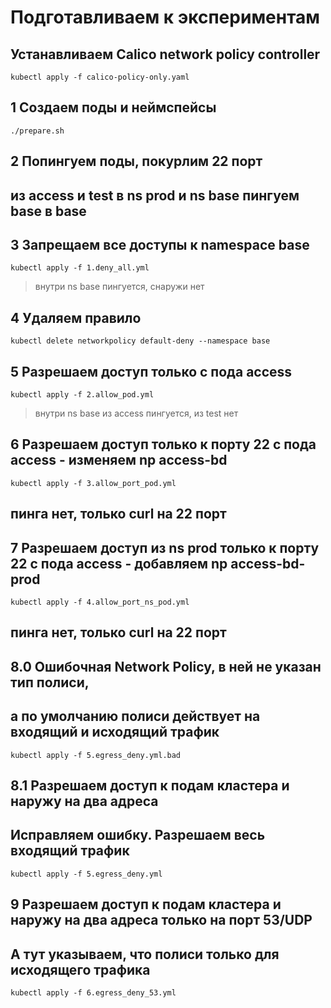 # Подготавливаем к экспериментам

## Устанавливаем Calico network policy controller

```
kubectl apply -f calico-policy-only.yaml
```

## 1 Создаем поды и неймспейсы

```
./prepare.sh
```

## 2 Попингуем поды, покурлим 22 порт
## из access и test в ns prod и ns base пингуем base в base

## 3 Запрещаем все доступы к namespace base
```
kubectl apply -f 1.deny_all.yml
```
> внутри ns base пингуется, снаружи нет

## 4 Удаляем правило
```
kubectl delete networkpolicy default-deny --namespace base
```

## 5 Разрешаем доступ только с пода access
```
kubectl apply -f 2.allow_pod.yml
```
> внутри ns base из access пингуется, из test нет

## 6 Разрешаем доступ только к порту 22 с пода access - изменяем np access-bd
```
kubectl apply -f 3.allow_port_pod.yml
```
## пинга нет, только curl на 22 порт

## 7 Разрешаем доступ из ns prod только к порту 22 с пода access - добавляем np access-bd-prod
```
kubectl apply -f 4.allow_port_ns_pod.yml
```
## пинга нет, только curl на 22 порт

## 8.0 Ошибочная Network Policy, в ней не указан тип полиси, 
## а по умолчанию полиси действует на входящий и исходящий трафик
```
kubectl apply -f 5.egress_deny.yml.bad
```

## 8.1 Разрешаем доступ к подам кластера и наружу на два адреса
##  Исправляем ошибку. Разрешаем весь входящий трафик
```
kubectl apply -f 5.egress_deny.yml
```

## 9 Разрешаем доступ к подам кластера и наружу на два адреса только на порт 53/UDP
## А тут указываем, что полиси только для исходящего трафика
```
kubectl apply -f 6.egress_deny_53.yml
```
